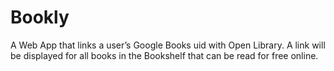 # Bookly
A Web App that links a user’s Google Books uid with Open Library.  A link will be displayed for all books in the Bookshelf that can be read for free online.  



